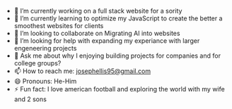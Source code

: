 - 🔭 I’m currently working on a full stack website for a sority 
- 🌱 I’m currently learning to optimize my JavaScript to create the better a smoothest websites for clients 
- 👯 I’m looking to collaborate on Migrating AI into websites
- 🤔 I’m looking for help with expanding my experiance with larger engeneering projects  
- 💬 Ask me about why I enjoying building projects for companies and for college groups? 
- 📫 How to reach me: josephellis95@gmail.com
- 😄 Pronouns: He-Him
- ⚡ Fun fact: I love american football and exploring the world with my wife and 2 sons
